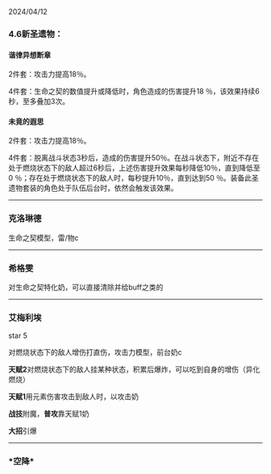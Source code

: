 2024/04/12

### 4.6新圣遗物：

#### 谐律异想断章

2件套：攻击力提高18％。

4件套：生命之契的数值提升或降低时，角色造成的伤害提升18 ％，该效果持续6秒，至多叠加3次。

#### 未竟的遐思

2件套：攻击力提高18％。

4件套：脱离战斗状态3秒后，造成的伤害提升50％。在战斗状态下，附近不存在处于燃烧状态下的敌人超过6秒后，上述伤害提升效果每秒降低10％，直到降低至0 ％；存在处于燃烧状态下的敌人时，每秒提升10％，直到达到50 ％。装备此圣遗物套装的角色处于队伍后台时，依然会触发该效果。

---

### 克洛琳德

生命之契模型，雷/物c

---

### 希格雯

对生命之契特化奶，可以直接清除并给buff之类的

---

### 艾梅利埃

star 5

对燃烧状态下的敌人增伤打直伤，攻击力模型，前台奶c

**天赋2**对燃烧状态下的敌人挂某种状态，积累后爆炸，可以吃到自身的增伤（异化燃烧）

**天赋1**用元素伤害攻击到敌人时，以攻击奶

**战技**附魔，**普攻**靠天赋1奶

**大招**引爆

---

### \*空降\*